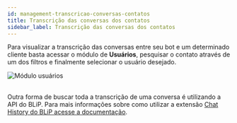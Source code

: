 ```yaml
---
id: management-transcricao-conversas-contatos
title: Transcrição das conversas dos contatos
sidebar_label: Transcrição das conversas dos contatos
---
```


Para visualizar a transcrição das conversas entre seu bot e um determinado cliente basta acessar o módulo de **Usuários**, pesquisar o contato através de um dos filtros e finalmente selecionar o usuário desejado.

![Módulo usuários](/img/practice/management/mana-transcricao-conversas-contatos-1.png)<br><br>

Outra forma de buscar toda a transcrição de uma conversa é utilizando a API do BLiP. Para mais informações sobre como utilizar a extensão [Chat History do BLiP acesse a documentação](https://docs.blip.ai/#chat-history).

